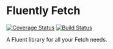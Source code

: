 # Fluently Fetch
[![Coverage Status](https://coveralls.io/repos/github/austince/fluently-fetch/badge.svg)](https://coveralls.io/github/austince/fluently-fetch)
[![Build Status](https://travis-ci.com/austince/fluently-fetch.svg?branch=master)](https://travis-ci.com/austince/fluently-fetch)

A Fluent library for all your Fetch needs.
